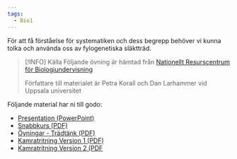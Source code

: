 ```yaml
---
tags:
  - Bio1
---
```



För att få förståelse för systematiken och dess begrepp behöver vi kunna tolka och använda oss av fylogenetiska släktträd.

>[!INFO] Källa
>Följande övning är hämtad från [Nationellt Resurscentrum för Biologiundervisning](https://bioresurs.uu.se/resurser/evolution/slaktskap-och-systematik/)
>
>Författare till materialet är Petra Korall och Dan Larhammer vid Uppsala universitet

Följande material har ni till godo:
- [Presentation (PowerPoint)](https://bioresurs.uu.se/wp-content/uploads/2023/09/Evolutionara-trad.pptx)
- [Snabbkurs (PDF)](https://bioresurs.uu.se/wp-content/uploads/2023/08/Evolutionara-trad_elevinstruktion_snabbkurs.pdf)
- [Övningar - Trädtänk (PDF)](https://bioresurs.uu.se/wp-content/uploads/2023/09/Evolutionara-trad_elevinstruktion_tradtank-1.pdf)
- [Kamratritning Version 1 (PDF)](https://bioresurs.uu.se/wp-content/uploads/2023/08/Evolutionara-trad_elevinstruktion_kamratritning-version-1.pdf)
- [Kamratritning Version 2 (PDF](https://bioresurs.uu.se/wp-content/uploads/2023/08/Evolutionara-trad_elevinstruktion_kamratritning-version-2.pdf)




